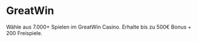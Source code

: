# GreatWin
Wähle aus 7.000+ Spielen im GreatWin Casino. Erhalte bis zu 500€ Bonus + 200 Freispiele.
